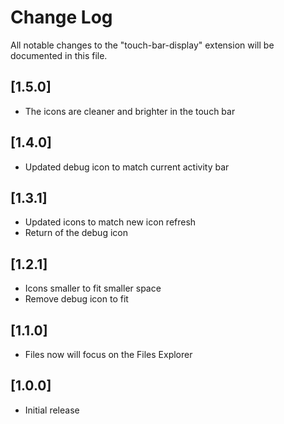 # Change Log

All notable changes to the "touch-bar-display" extension will be documented in this file.

## [1.5.0]

- The icons are cleaner and brighter in the touch bar

## [1.4.0]

- Updated debug icon to match current activity bar

## [1.3.1]

- Updated icons to match new icon refresh
- Return of the debug icon

## [1.2.1]

- Icons smaller to fit smaller space
- Remove debug icon to fit

## [1.1.0]

- Files now will focus on the Files Explorer

## [1.0.0]

- Initial release
